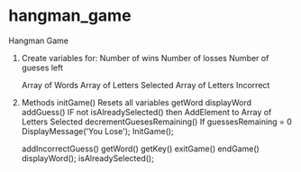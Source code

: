 # hangman_game
Hangman Game

1) Create variables for:
    Number of wins
    Number of losses
    Number of gueses left
    
    Array of Words
    Array of Letters Selected
    Array of Letters Incorrect
    
    
    
2) Methods
    initGame()
        Resets all variables
        getWord
        displayWord
    addGuess()
         IF not isAlreadySelected() then
            AddElement to Array of Letters Selected
            decrementGuesesRemaining()
            If guessesRemaining = 0
               DisplayMessage('You Lose');
               InitGame();
               
    addIncorrectGuess()
    getWord()
    getKey()
    exitGame()
    endGame()
    displayWord();
    isAlreadySelected();
    


